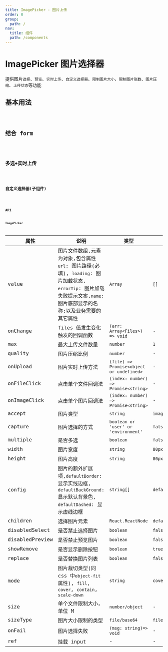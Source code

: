 ```yaml
---
title: ImagePicker - 图片上传
order: 0
group:
  path: /
nav:
  title: 组件
  path: /components
---
```


# ImagePicker 图片选择器

提供图片`选择`、`预览`、`实时上传`、`自定义选择器`、`限制图片大小`、`限制图片张数`、`图片压缩`、`上传状态`等功能

## 基本用法

<code src="./demos/base" />

## 结合 form

<code src="./demos/form" />

## 多选+实时上传

<code src="./demos/onUpload" />

## 自定义选择器(子组件)

<code src="./demos/idCard" />

## API

### ImagePicker

| 属性            | 说明                                                                                                                                                                | 类型                                     | 默认值              |
| --------------- | ------------------------------------------------------------------------------------------------------------------------------------------------------------------- | ---------------------------------------- | ------------------- |
| value           | 图片文件数组,元素为对象,包含属性 `url`: 图片路径(必填), `loading`: 图片加载状态, `errorTip`: 图片加载失败提示文案,`name`: 图片底部显示的名称;以及业务需要的其它属性 | `Array`                                  | `[]`                |
| onChange        | files 值发生变化触发的回调函数                                                                                                                                      | `(arr: Array<Files>) => void`            | -                   |
| max             | 最大上传文件数量                                                                                                                                                    | `number`                                 | `1`                 |
| quality         | 图片压缩比例                                                                                                                                                        | `number`                                 | -                   |
| onUpload        | 图片实时上传方法                                                                                                                                                    | `(file) => Promise<object or undefined>` | -                   |
| onFileClick     | 点击单个文件回调法                                                                                                                                                  | `(index: number) => Promise<string>`     | -                   |
| onImageClick    | 点击单个图片回调法                                                                                                                                                  | `(index: number) => Promise<string>`     | -                   |
| accept          | 图片类型                                                                                                                                                            | `string`                                 | `image/*`           |
| capture         | 图片选择的方式                                                                                                                                                      | `boolean or 'user' or 'environment'`     | `false`             |
| multiple        | 是否多选                                                                                                                                                            | `boolean`                                | `false`             |
| width           | 图片宽度                                                                                                                                                            | `string`                                 | `80px`              |
| height          | 图片高度                                                                                                                                                            | `string`                                 | `80px`              |
| config          | 图片的额外扩展项,`defaultBorder`: 显示实线边框, `defaultBackGround`: 显示默认背景色, `defaultDashed`: 显示虚线边框                                                  | `string[]`                               | `defaultBackGround` |
| children        | 选择图片元素                                                                                                                                                        | `React.ReactNode`                        | `default`           |
| disabledSelect  | 是否禁止选择图片                                                                                                                                                    | `boolean`                                | `false`             |
| disabledPreview | 是否禁止预览图片                                                                                                                                                    | `boolean`                                | `false`             |
| showRemove      | 是否显示删除按钮                                                                                                                                                    | `boolean`                                | `true`              |
| replace         | 是否替换图片列表                                                                                                                                                    | `boolean`                                | `false`             |
| mode            | 图片裁切类型(同 css 中`object-fit`属性), `fill`, `cover`, `contain`, `scale-down`                                                                                   | `string`                                 | `cover`             |
| size            | 单个文件限制大小，单位 M                                                                                                                                            | `number/object`                          | -                   |
| sizeType        | 图片大小限制的类型                                                                                                                                                  | `file/base64`                            | `file`              |
| onFail          | 图片选择失败                                                                                                                                                        | `(msg: string)=> void`                   | -                   |
| ref             | 挂载 input                                                                                                                                                          | -                                        | -                   |
